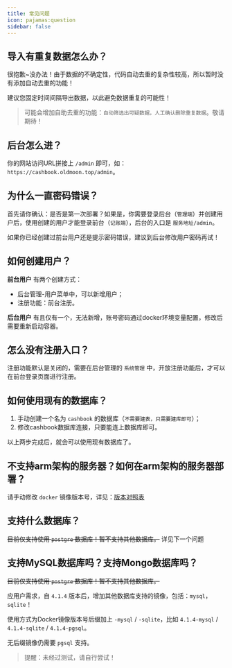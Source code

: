 ```yaml
---
title: 常见问题
icon: pajamas:question
sidebar: false
---
```


## 导入有重复数据怎么办？

很抱歉~没办法！由于数据的不确定性，代码自动去重的复杂性较高，所以暂时没有添加自动去重的功能！

建议您固定时间间隔导出数据，以此避免数据重复的可能性！

> 可能会增加自助去重的功能：`自动筛选出可疑数据，人工确认删除重复数据`。敬请期待！

## 后台怎么进？

你的网站访问URL拼接上 `/admin` 即可，如：`https://cashbook.oldmoon.top/admin`。

## 为什么一直密码错误？

首先请你确认：是否是第一次部署？如果是，你需要登录后台（`管理端`）并创建用户后，使用创建的用户才能登录前台（`记账端`），后台的入口是 `服务地址/admin`。

如果你已经创建过前台用户还是提示密码错误，建议到后台修改用户密码再试！

## 如何创建用户？

**前台用户** 有两个创建方式：

- 后台管理-用户菜单中，可以新增用户；
- 注册功能：前台注册。

**后台用户** 有且仅有一个，无法新增，账号密码通过docker环境变量配置，修改后需要重新启动容器。

<!-- more -->

## 怎么没有注册入口？

注册功能默认是关闭的，需要在后台管理的 `系统管理` 中，开放注册功能后，才可以在前台登录页面进行注册。

## 如何使用现有的数据库？

1. 手动创建一个名为 `cashbook` 的数据库（`不需要建表，只需要建库即可`）；
2. 修改cashbook数据库连接，只要能连上数据库即可。

以上两步完成后，就会可以使用现有数据库了。

## 不支持arm架构的服务器？如何在arm架构的服务器部署？

请手动修改 `docker` 镜像版本号，详见：[版本对照表](https://doc.cashbook.oldmoon.top/deploy/#版本对照表)

## 支持什么数据库？

~~目前仅支持使用 `postgre` 数据库！暂不支持其他数据库。~~ 详见下一个问题

## 支持MySQL数据库吗？支持Mongo数据库吗？

~~目前仅支持使用 `postgre` 数据库！暂不支持其他数据库。~~

应用户需求，自 `4.1.4` 版本后，增加其他数据库支持的镜像，包括：`mysql`，`sqlite`！

使用方式为Docker镜像版本号后缀加上 `-mysql` / `-sqlite`，比如 `4.1.4-mysql` / `4.1.4-sqlite` / `4.1.4-pgsql`。

无后缀镜像仍需要 `pgsql` 支持。

> 提醒：未经过测试，请自行尝试！
